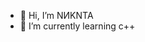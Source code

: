 - 👋 Hi, I’m NИKNTA
- 🌱 I’m currently learning c++

<!---
SMNT666/SMNT666 is a ✨ special ✨ repository because its `README.md` (this file) appears on your GitHub profile.
You can click the Preview link to take a look at your changes.
--->
